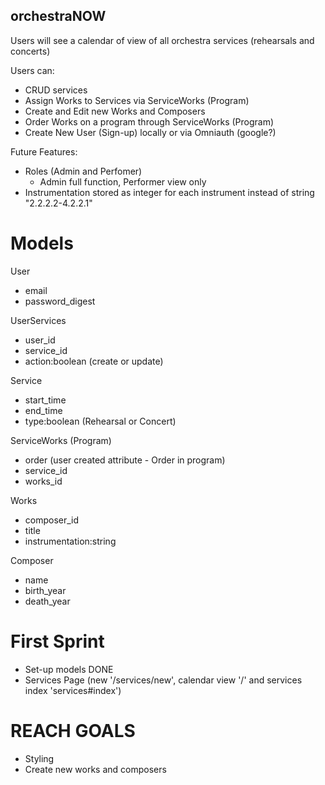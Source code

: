 ## orchestraNOW

Users will see a calendar of view of all orchestra services (rehearsals and concerts)

Users can:
* CRUD services
* Assign Works to Services via ServiceWorks (Program)
* Create and Edit new Works and Composers
* Order Works on a program through ServiceWorks (Program)
* Create New User (Sign-up) locally or via Omniauth (google?)
   
Future Features:
* Roles (Admin and Perfomer) 
    * Admin full function, Performer view only
* Instrumentation stored as integer for each instrument instead of string "2.2.2.2-4.2.2.1"

# Models
User
* email 
* password_digest

UserServices
* user_id 
* service_id
* action:boolean (create or update)

Service
* start_time
* end_time
* type:boolean (Rehearsal or Concert)

ServiceWorks (Program)
* order (user created attribute - Order in program)
* service_id
* works_id 

Works 
* composer_id
* title
* instrumentation:string

Composer
* name
* birth_year
* death_year

# First Sprint
 * Set-up models DONE
 * Services Page (new '/services/new', calendar view '/' and services index 'services#index')


# REACH GOALS
* Styling
* Create new works and composers


